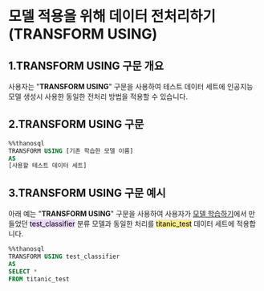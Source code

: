 # 모델 적용을 위해 데이터 전처리하기 (TRANSFORM USING)

## __1.TRANSFORM USING 구문 개요__

사용자는 "__TRANSFORM USING__" 구문을 사용하여 테스트 데이터 세트에 인공지능 모델 생성시 사용한 동일한 전처리 방법을 적용할 수 있습니다. 

## __2.TRANSFORM USING 구문__ 
```sql
%%thanosql
TRANSFORM USING [기존 학습한 모델 이름]
AS
[사용할 테스트 데이터 세트]
```

## __3.TRANSFORM USING 구문 예시__ 
아래 예는 "__TRANSFORM USING__" 구문을 사용하여 사용자가 [모델 학습하기]()에서 만들었던 <mark style="background-color:#E9D7FD ">test_classifier</mark> 분류 모델과 동일한 처리를  <mark style="background-color:#FFEC92 ">titanic_test</mark> 데이터 세트에 적용합니다.

```sql
%%thanosql
TRANSFORM USING test_classifier 
AS 
SELECT * 
FROM titanic_test 
```

